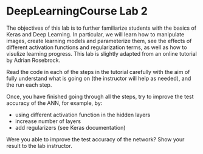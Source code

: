 # DeepLearningCourse Lab 2

The objectives of this lab is to further familiarize students with the basics of Keras and Deep Learning. In particular, we will learn how to manipulate images, create learning models and parameterize them, see the effects of different activation functions and regularization terms, as well as how to visulize learning progress.
This lab is slightly adapted from an online tutorial by Adrian Rosebrock.

Read the code in each of the steps in the tutorial carefully with the aim of fully understand what is going on (the instructor will help as needed), and the run each step.

Once, you have finished going through all the steps, try to improve the test accuracy of the ANN, for example, by:
- using different activation function in the hidden layers
- increase number of layers
- add regularizers (see Keras documentation)

Were you able to improve the test accuracy of the network? Show your result to the lab instructor.
